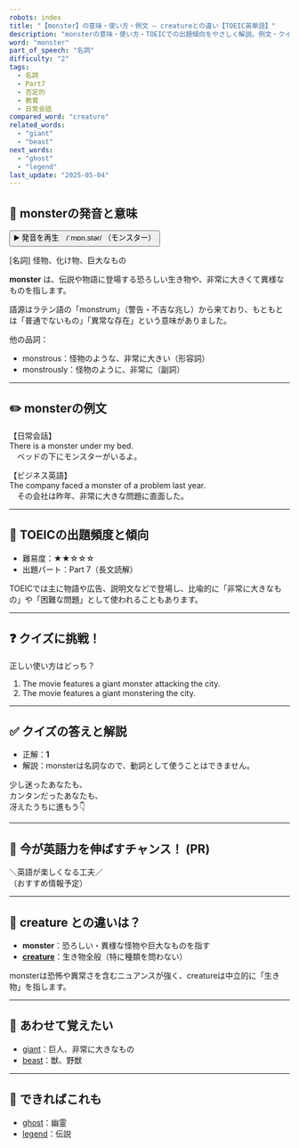 ```yaml
---
robots: index
title: "【monster】の意味・使い方・例文 ― creatureとの違い【TOEIC英単語】"
description: "monsterの意味・使い方・TOEICでの出題傾向をやさしく解説。例文・クイズ付きでcreatureとの違いもわかりやすく学べます。"
word: "monster"
part_of_speech: "名詞"
difficulty: "2"
tags:
  - 名詞
  - Part7
  - 否定的
  - 教育
  - 日常会話
compared_word: "creature"
related_words:
  - "giant"
  - "beast"
next_words:
  - "ghost"
  - "legend"
last_update: "2025-05-04"
---
```


## 🔰 monsterの発音と意味

<button class="play-audio" onclick="playTTS('monster')">
  <span class="play-audio-main">
    ▶️ 発音を再生　/ˈmɒn.stər/
  </span>
  <span class="play-audio-sub">
    （モンスター）
  </span>
</button>

[名詞] 怪物、化け物、巨大なもの

**monster** は、伝説や物語に登場する恐ろしい生き物や、非常に大きくて異様なものを指します。

語源はラテン語の「monstrum」（警告・不吉な兆し）から来ており、もともとは「普通でないもの」「異常な存在」という意味がありました。

他の品詞：  
- monstrous：怪物のような、非常に大きい（形容詞）
- monstrously：怪物のように、非常に（副詞）

---

## ✏️ monsterの例文

【日常会話】  
There is a monster under my bed.  
　ベッドの下にモンスターがいるよ。

【ビジネス英語】  
The company faced a monster of a problem last year.  
　その会社は昨年、非常に大きな問題に直面した。

---

## 🎯 TOEICの出題頻度と傾向

- 難易度：★★☆☆☆
- 出題パート：Part 7（長文読解）

TOEICでは主に物語や広告、説明文などで登場し、比喩的に「非常に大きなもの」や「困難な問題」として使われることもあります。

---

## ❓ クイズに挑戦！

正しい使い方はどっち？

1. The movie features a giant monster attacking the city.  
2. The movie features a giant monstering the city.

---

## ✅ クイズの答えと解説

- 正解：**1**
- 解説：monsterは名詞なので、動詞として使うことはできません。

少し迷ったあなたも、  
カンタンだったあなたも、  
冴えたうちに進もう👇️

---

## 🚀 今が英語力を伸ばすチャンス！ (PR)

<div class="info-center">
＼英語が楽しくなる工夫／<br>  
（おすすめ情報予定）
</div>

---

## 🤔  creature との違いは？

- **monster**：恐ろしい・異様な怪物や巨大なものを指す
- **[creature](/word/creature)**：生き物全般（特に種類を問わない）

monsterは恐怖や異常さを含むニュアンスが強く、creatureは中立的に「生き物」を指します。

---

## 🧩 あわせて覚えたい

- [giant](/word/giant)：巨人、非常に大きなもの
- [beast](/word/beast)：獣、野獣

---

## 📖 できればこれも

- [ghost](/word/ghost)：幽霊
- [legend](/word/legend)：伝説

<!-- cvid: aid48_bid25 -->
